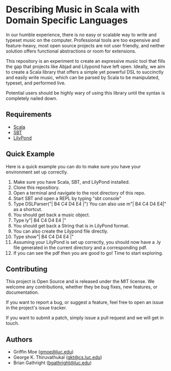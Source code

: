 Describing Music in Scala with Domain Specific Languages
========================================================

In our humble experience, there is no easy or scalable way to write and typeset
music on the computer. Professional tools are too expensive and feature-heavy, most
open source projects are not user friendly, and neither solution offers
functional abstractions or room for extensions.

This repository is an experiment to create an expressive music tool that fills
the gap that projects like Abjad and Lilypond have left open. Ideally, we aim
to create a Scala library that offers a simple yet powerful DSL to succinctly and
easily write music, which can be parsed by Scala to be manipulated, typeset, and
performed live. 

Potential users should be highly wary of using this library until the syntax
is completely nailed down. 

Requirements
------------

* [Scala](http://www.scala-lang.org/)
* [SBT](http://www.scala-sbt.org/)
* [LilyPond](http://www.lilypond.org/index.html)

Quick Example
-------------

Here is a quick example you can do to make sure you have your environment 
set up correctly.

1. Make sure you have Scala, SBT, and LilyPond installed. 
2. Clone this repositiory.
3. Open a terminal and navigate to the root directory of this repo. 
4. Start SBT and open a REPL by typing "sbt console"
5. Type DSLParser("| B4 C4 D4 E4 |") You can also use m"| B4 C4 D4 E4|" as a shortcut.
6. You should get back a music object.
7. Type ly"| B4 C4 D4 E4 |" 
8. You should get back a String that is in LilyPond format. 
9. You can also create the Lilypond file directly.
10. Type show"| B4 C4 D4 E4 |"
11. Assuming your LilyPond is set up correctly, you should now have a .ly file 
generated in the current directory and a corresponding pdf. 
12. If you can see the pdf then you are good to go! Time to start exploring.

Contributing
------------

This project is Open Source and is released under the MIT license. We 
welcome any contributions, whether they be bug fixes, new features, or 
documentation. 

If you want to report a bug, or suggest a feature, feel free to open an 
issue in the project's issue tracker.

If you want to submit a patch, simply issue a pull request and we will get 
in touch.

Authors
-------

* Griffin Moe (gmoe@luc.edu)
* George K. Thiruvathukal (gkt@cs.luc.edu)
* Brian Gathright (bgathright@luc.edu)
